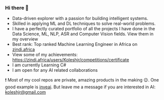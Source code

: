 ### Hi there 👋

- Data-driven explorer with a passion for building intelligent systems. 
- Skilled in applying ML and DL techniques to solve real-world problems.
- I have a perfectly curated portfolio of all the projects I have done in the Data Science, ML, NLP, ASR and Computer Vision fields. View them in my overview
- Best rank: Top ranked Machine Learning Engineer in Africa on [zindi.africa](https://zindi.africa)
- View some of my achievements: https://zindi.africa/users/Koleshjr/competitions/certificate
- I am currently Learning C#
- I am open for any AI related collaborations

❗  Most of my cool repos are private, amazing products in the making 😉. One good example is [inveai](https://www.linkedin.com/feed/update/urn:li:activity:7139905752252534784/). But leave me a message if you are interested in AI: koleshjr@gmail.com<br ><br >

